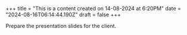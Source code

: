 +++
title = "This is a content created on 14-08-2024 at 6:20PM"
date = "2024-08-16T06:14:44.190Z"
draft = false
+++

  Prepare the presentation slides for the client.
        
